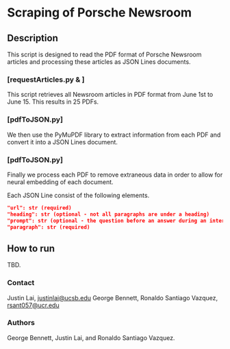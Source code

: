 # Scraping of Porsche Newsroom

## Description
This script is designed to read the PDF format of Porsche Newsroom articles and processing these articles as JSON Lines documents.

### [requestArticles.py & ]
This script retrieves all Newsroom articles in PDF format from June 1st to June 15. This results in 25 PDFs.
<!---First is a basic scrape of all the PDFs within the month of July from the first to the 15th, resulting in 25 PDFs.--->

### [pdfToJSON.py]
We then use the PyMuPDF library to extract information from each PDF and convert it into a JSON Lines document.

### [pdfToJSON.py]
Finally we process each PDF to remove extraneous data in order to allow for neural embedding of each document.
<!---Finally we process the PDFs to remove extraneous data to allow for proper usage during the NN training stages, which are next.--->

Each JSON Line consist of the following elements.

```json
"url": str (required)
"heading": str (optional - not all paragraphs are under a heading)
"prompt": str (optional - the question before an answer during an interview)
"paragraph": str (required)
```

## How to run
TBD.

### Contact
Justin Lai, justinlai@ucsb.edu
George Bennett, 
Ronaldo Santiago Vazquez, rsant057@ucr.edu
### Authors
George Bennett, Justin Lai, and Ronaldo Santiago Vazquez.

